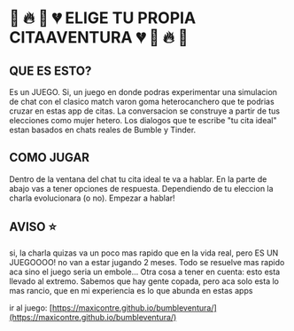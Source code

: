 # 💩 🔥 👻 💔 ELIGE TU PROPIA **CITA**AVENTURA 💔 👻 🔥 💩  

## QUE ES ESTO?

Es un JUEGO. Si, un juego en donde podras experimentar una simulacion de chat con el clasico match varon goma heterocanchero que te podrias cruzar en estas app de citas. La conversacion se construye a partir de tus elecciones como mujer hetero. Los dialogos que te escribe "tu cita ideal" estan basados en chats reales de Bumble y Tinder. 

## COMO JUGAR

Dentro de la ventana del chat tu cita ideal te va a hablar. En la parte de abajo vas a tener opciones de respuesta. Dependiendo de tu eleccion la charla evolucionara (o no). Empezar a hablar!

## AVISO ⭐️ 

si, la charla quizas va un poco mas rapido que en la vida real, pero ES UN JUEGOOOO! no van a estar jugando 2 meses. Todo se resuelve mas rapido aca sino el juego seria un embole... Otra cosa a tener en cuenta: esto esta llevado al extremo. Sabemos que hay gente copada, pero aca solo esta lo mas rancio, que en mi experiencia es lo que abunda en estas apps

ir al juego:
[https://maxicontre.github.io/bumbleventura/](https://maxicontre.github.io/bumbleventura/)
